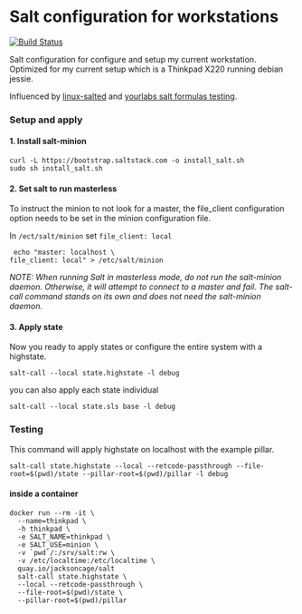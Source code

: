 Salt configuration for workstations
============
[![Build Status](https://travis-ci.org/jacksoncage/salt-workstation.svg)](https://travis-ci.org/jacksoncage/salt-workstation)

Salt configuration for configure and setup my current workstation. Optimized for my current setup which is a Thinkpad X220 running debian jessie.

Influenced by [linux-salted](https://github.com/TTimo/linux-salted) and [yourlabs salt formulas testing](http://blog.yourlabs.org/post/118987515453/testing-saltstack-formulas-on-travis-ci).

### Setup and apply

#### 1. Install salt-minion

```
curl -L https://bootstrap.saltstack.com -o install_salt.sh
sudo sh install_salt.sh
```

#### 2. Set salt to run masterless

To instruct the minion to not look for a master, the file_client configuration option needs to be set in the minion configuration file.

In `/ect/salt/minion` set `file_client: local`

```
 echo "master: localhost \
file_client: local" > /etc/salt/minion
```

*NOTE: When running Salt in masterless mode, do not run the salt-minion daemon. Otherwise, it will attempt to connect to a master and fail. The salt-call command stands on its own and does not need the salt-minion daemon.*

#### 3. Apply state

Now you ready to apply states or configure the entire system with a highstate.

```
salt-call --local state.highstate -l debug
```

you can also apply each state individual

```
salt-call --local state.sls base -l debug
```

### Testing

This command will apply highstate on localhost with the example pillar.

```
salt-call state.highstate --local --retcode-passthrough --file-root=$(pwd)/state --pillar-root=$(pwd)/pillar -l debug
```

#### inside a container

```
docker run --rm -it \
  --name=thinkpad \
  -h thinkpad \
  -e SALT_NAME=thinkpad \
  -e SALT_USE=minion \
  -v `pwd`/:/srv/salt:rw \
  -v /etc/localtime:/etc/localtime \
  quay.io/jacksoncage/salt
  salt-call state.highstate \
  --local --retcode-passthrough \
  --file-root=$(pwd)/state \
  --pillar-root=$(pwd)/pillar
```
